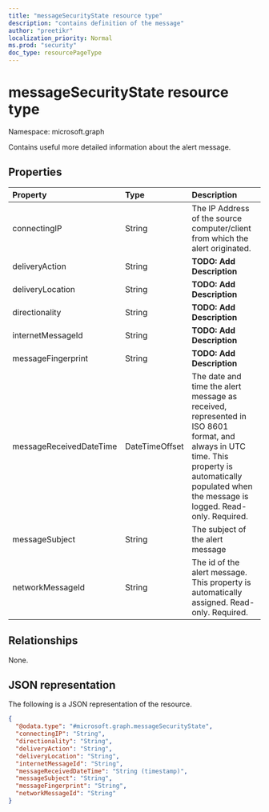 ```yaml
---
title: "messageSecurityState resource type"
description: "contains definition of the message"
author: "preetikr"
localization_priority: Normal
ms.prod: "security"
doc_type: resourcePageType
---
```


# messageSecurityState resource type

Namespace: microsoft.graph

Contains useful more detailed information about the alert message.

## Properties
|Property|Type|Description|
|:---|:---|:---|
|connectingIP|String|The IP Address of the source computer/client from which the alert originated.|
|deliveryAction|String|**TODO: Add Description**|
|deliveryLocation|String|**TODO: Add Description**|
|directionality|String|**TODO: Add Description**|
|internetMessageId|String|**TODO: Add Description**|
|messageFingerprint|String|**TODO: Add Description**|
|messageReceivedDateTime|DateTimeOffset|The date and time the alert message as received, represented in ISO 8601 format, and always in UTC time. This property is automatically populated when the message is logged. Read-only. Required.|
|messageSubject|String|The subject of the alert message|
|networkMessageId|String|The id of the alert message. This property is automatically assigned. Read-only. Required.|

## Relationships
None.

## JSON representation
The following is a JSON representation of the resource.
<!-- {
  "blockType": "resource",
  "@odata.type": "microsoft.graph.messageSecurityState"
}
-->
``` json
{
  "@odata.type": "#microsoft.graph.messageSecurityState",
  "connectingIP": "String",
  "directionality": "String",
  "deliveryAction": "String",
  "deliveryLocation": "String",
  "internetMessageId": "String",
  "messageReceivedDateTime": "String (timestamp)",
  "messageSubject": "String",
  "messageFingerprint": "String",
  "networkMessageId": "String"
}
```

